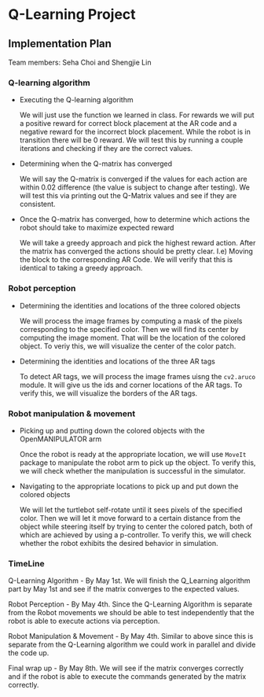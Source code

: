 # Q-Learning Project
## Implementation Plan
Team members: Seha Choi and Shengjie Lin
### Q-learning algorithm
* Executing the Q-learning algorithm

    We will just use the function we learned in class. For rewards we will put a positive reward for correct block placement at the AR code and a negative reward for the incorrect block placement. While the robot is in transition there will be 0 reward. We will test this by running a couple iterations and checking if they are the correct values.
* Determining when the Q-matrix has converged

     We will say the Q-matrix is converged if the values for each action are within 0.02 difference (the value is subject to change after testing). We will test this via printing out the Q-Matrix values and see if they are consistent.
* Once the Q-matrix has converged, how to determine which actions the robot should take to maximize expected reward

    We will take a greedy approach and pick the highest reward action. After the matrix has converged the actions should be pretty clear. I.e) Moving the block to the corresponding AR Code. We will verify that this is identical to taking a greedy approach.
### Robot perception
* Determining the identities and locations of the three colored objects

    We will process the image frames by computing a mask of the pixels corresponding to the specified color. Then we will find its center by computing the image moment. That will be the location of the colored object. To veriy this, we will visualize the center of the color patch.
* Determining the identities and locations of the three AR tags

    To detect AR tags, we will process the image frames uisng the `cv2.aruco` module. It will give us the ids and corner locations of the AR tags. To verify this, we will visualize the borders of the AR tags.
### Robot manipulation & movement
* Picking up and putting down the colored objects with the OpenMANIPULATOR arm

    Once the robot is ready at the appropriate location, we will use `MoveIt` package to manipulate the robot arm to pick up the object. To verify this, we will check whether the manipulation is successful in the simulator.
* Navigating to the appropriate locations to pick up and put down the colored objects

     We will let the turtlebot self-rotate until it sees pixels of the specified color. Then we will let it move forward to a certain distance from the object while steering itself by trying to center the colored patch, both of which are achieved by using a p-controller. To verify this, we will check whether the robot exhibits the desired behavior in simulation.
### TimeLine
Q-Learning Algorithm - By May 1st. We will finish the Q_Learning algorithm part by May 1st and see if the matrix converges to the expected values.

Robot Perception - By May 4th. Since the Q-Learning Algorithm is separate from the Robot movements we should be able to test independently that the robot is able to execute actions via perception.

Robot Manipulation & Movement - By May 4th. Similar to above since this is separate from the Q-Learning algorithm we could work in parallel and divide the code up.

Final wrap up - By May 8th. We will see if the matrix converges correctly and if the robot is able to execute the commands generated by the matrix correctly.
